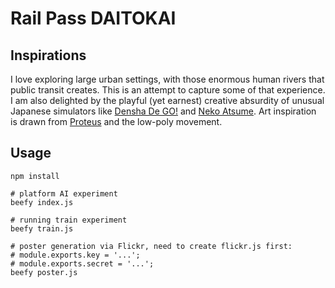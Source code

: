 # Rail Pass DAITOKAI

## Inspirations

I love exploring large urban settings, with those enormous human rivers that public transit creates. This is an attempt to capture some of that experience. I am also delighted by the playful (yet earnest) creative absurdity of unusual Japanese simulators like [Densha De GO!](http://en.wikipedia.org/wiki/Densha_de_Go!) and [Neko Atsume](https://play.google.com/store/apps/details?id=jp.co.hit_point.nekoatsume&hl=en). Art inspiration is drawn from [Proteus](http://www.visitproteus.com/) and the low-poly movement.

## Usage

```
npm install

# platform AI experiment
beefy index.js

# running train experiment
beefy train.js

# poster generation via Flickr, need to create flickr.js first:
# module.exports.key = '...';
# module.exports.secret = '...';
beefy poster.js
```
